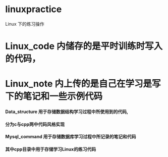 # linuxpractice
Linux 下的练习操作

# Linux_code 内储存的是平时训练时写入的代码，

# Linux_note 内上传的是自己在学习是写下的笔记和一些示例代码

####  Data_structure 用于存储数据结构学习过程中所使用到的代码,
#### 分为c与cpp两中代码风格实现 
####  Mysql_command 用于存储数据库学习过程中所记录的笔记和代码 
#### 其中cpp目录中用于存储学习Linux的练习代码



